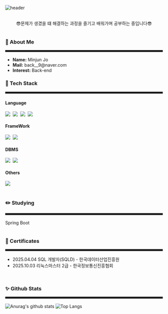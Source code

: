 <!--
**JoM1njun/JoM1njun** is a ✨ _special_ ✨ repository because its `README.md` (this file) appears on your GitHub profile.

Here are some ideas to get you started:

- 🔭 I’m currently working on ...
- 🌱 I’m currently learning ...
- 👯 I’m looking to collaborate on ...
- 🤔 I’m looking for help with ...
- 💬 Ask me about ...
- 📫 How to reach me: ...
- 😄 Pronouns: ...
- ⚡ Fun fact: ...
-->

![header](https://capsule-render.vercel.app/api?type=venom&text=Minjun's%20Github&color=gradient)

<br>
<div align="center"> 😎문제가 생겼을 떄 해결하는 과정을 즐기고 배워가며 공부하는 중입니다😎 </div>
<br>
<!-- 나에 대한 내용 -->
<h3>💬 About Me</h3>
<hr style="border-bottom: 2px solid #ffffff; padding-bottom: 5px;">
<ul>
  <li><strong>Name:</strong> Minjun Jo</li>
  <li><strong>Mail:</strong> back__9@naver.com</li>
  <li><strong>Interest:</strong> Back-end</li>
</ul>

<!--내용 부분-->
<h3>🔧 Tech Stack</h3>
<hr style="border-bottom: 2px solid #ffffff; padding-bottom: 5px;">
<h4> Language </h4>
<div>
  <img src="https://img.shields.io/badge/Java-20232a.svg?style=for-the-badge&logo=java&logoColor=61DAFB" />&nbsp
  <img src="https://img.shields.io/badge/HTML5-E34F26?style=for-the-badge&logo=html5&logoColor=FFFFFF" />&nbsp
  <img src="https://img.shields.io/badge/CSS3-FFFFFF.svg?style=for-the-badge&logo=css3&logoColor=1572B6" />&nbsp
  <img src="https://img.shields.io/badge/JavaScript-4d77cf.svg?style=for-the-badge&logo=javascript&logoColor=F7DF1E" />&nbsp
</div>

<h4> FrameWork </h4>
<div>
  <img src="https://img.shields.io/badge/Express.js-000000.svg?style=for-the-badge&logo=express&logoColor=FFFFFF" />&nbsp
  <img src="https://img.shields.io/badge/Spring Boot-6DB33F.svg?style=for-the-badge&logo=springboot&logoColor=FFFFFF" />&nbsp
</div>

<h4> DBMS </h4>
<div>
  <img src="https://img.shields.io/badge/MySQL-4479A1?style=for-the-badge&logo=mysql&logoColor=FF9E0F" />&nbsp
  <img src="https://img.shields.io/badge/PostgreSQL-41454A?style=for-the-badge&logo=postgresql&logoColor=4169E1" />&nbsp
</div>

<h4> Others </h4>
<div>
  <img src="https://img.shields.io/badge/Node.js-5FA04E.svg?style=for-the-badge&logo=node.js&logoColor=FFFFFF" />&nbsp
</div>
<br> 

<h3> ✏️ Studying </h3>
<hr style="border-bottom: 2px solid #ffffff; padding-bottom: 5px;">
  <div> Spring Boot </div>
<br>

<h3> 📜 Certificates </h3>
<hr style="border-bottom: 2px solid #ffffff; padding-bottom: 5px;">
<ul>
  <li> 2025.04.04 SQL 개발자(SQLD) - 한국데이터산업진흥원</li>
  <li> 2025.10.03 리눅스마스터 2급 - 한국정보통신진흥협회</li>
</ul>
<br> 

<h3>✨ Github Stats</h3>
<hr style="border-bottom: 2px solid #ffffff; padding-bottom: 5px;">

![Anurag's github stats](https://github-readme-stats.vercel.app/api?username=JoM1njun&show_icons=true&theme=tokyonight)
![Top Langs](https://github-readme-stats.vercel.app/api/top-langs/?username=JoM1njun&layout=compact&theme=tokyonight)
